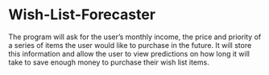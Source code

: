 # Wish-List-Forecaster
The program will ask for the user’s monthly income, the price and priority of a series of items the user would like to purchase in the future. It will store this information and allow the user to view predictions on how long it will take to save enough money to purchase their wish list items.
